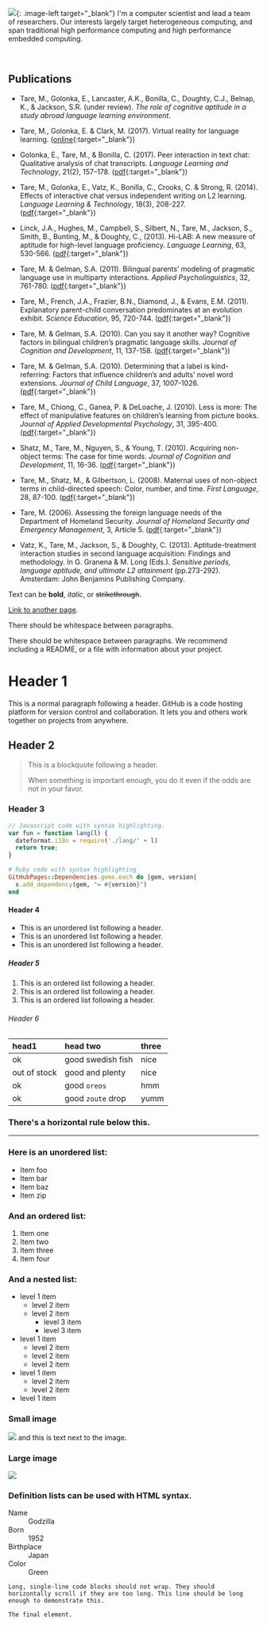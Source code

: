 
<style type="text/css">
.image-right {
  display: block;
  margin-left: auto;
  margin-right: auto;
  float: right;
}

.image-left {
  display: block;
  margin-left: auto;
  margin-right: 10px;
  float: left;
}
</style>

<!-- &nbsp; -->

![](https://jpnwalters.github.io/images/headshot.jpg){: .image-left target="_blank"} I'm a computer scientist and lead a team of researchers.  Our interests largely target heterogeneous computing, and span traditional high performance computing and high performance embedded computing.

<!-- &nbsp; -->

&nbsp; 
&nbsp; 



## [](#header-2) Publications

* Tare, M., Golonka, E., Lancaster, A.K., Bonilla, C., Doughty, C.J., Belnap, K., & Jackson, S.R. (under
review). _The role of cognitive aptitude in a study abroad language learning environment_.
* Tare, M., Golonka, E. & Clark, M. (2017). Virtual reality for language learning. ([online](https://www.afcea.org/content/?q=Article-go-moscow-learn-russian-sort){:target="_blank"})
* Golonka, E., Tare, M., & Bonilla, C. (2017). Peer interaction in text chat: Qualitative analysis of chat transcripts. _Language Learning and Technology_, 21(2), 157–178. ([pdf](http://medhatare.com/papers/golonkatarebonilla.pdf){:target="_blank"})
* Tare, M., Golonka, E., Vatz, K., Bonilla, C., Crooks, C. & Strong, R. (2014). Effects of
interactive chat versus independent writing on L2 learning. _Language Learning & Technology_, 18(3), 208-227. ([pdf](http://medhatare.com/papers/tare_llt_2014.pdf){:target="_blank"})
* Linck, J.A., Hughes, M., Campbell, S., Silbert, N., Tare, M., Jackson, S., Smith, B., Bunting, M., &
Doughty, C., (2013).  Hi-LAB: A new measure of aptitude for high-level language proficiency.  _Language Learning_, 63, 530-566. ([pdf](http://medhatare.com/papers/Linck_hilab_2013.pdf){:target="_blank"})
* Tare, M. & Gelman, S.A. (2011). Bilingual parents’ modeling of pragmatic language use in multiparty
            interactions. _Applied Psycholinguistics_, 32, 761-780. ([pdf](http://medhatare.com/papers/tare_and_gelman_2011.pdf){:target="_blank"})
* Tare, M., French, J.A., Frazier, B.N., Diamond, J., & Evans, E.M. (2011). Explanatory parent-child
            conversation predominates at an evolution exhibit. _Science Education_, 95, 720-744. ([pdf](http://medhatare.com/papers/tare_scied_2011.pdf){:target="_blank"})
* Tare, M. & Gelman, S.A. (2010). Can you say it another way? Cognitive factors in bilingual children’s
            pragmatic language skills. _Journal of Cognition and Development_, 11, 137-158. ([pdf](http://medhatare.com/papers/tare_and_gelman_jcd_2010.pdf){:target="_blank"})
* Tare, M. & Gelman, S.A. (2010). Determining that a label is kind-referring: Factors that influence
            children’s and adults’ novel word extensions. _Journal of Child Language_, 37, 1007-1026. ([pdf](http://medhatare.com/papers/tare_and_gelman_jcl_2010.pdf){:target="_blank"})
* Tare, M., Chiong, C., Ganea, P. & DeLoache, J. (2010). Less is more: The effect of manipulative features
on children’s learning from picture books. _Journal of Applied Developmental Psychology_, 31, 395-400. ([pdf](http://medhatare.com/papers/tare_jadp_2010.pdf){:target="_blank"})
* Shatz, M., Tare, M., Nguyen, S., & Young, T. (2010). Acquiring non-object terms: The case for time
            words. _Journal of Cognition and Development_, 11, 16-36. ([pdf](http://medhatare.com/papers/shatz_tare_nguyen_young_2010.pdf){:target="_blank"})
* Tare, M., Shatz, M., & Gilbertson, L. (2008). Maternal uses of non-object terms in child-directed speech:
            Color, number, and time. _First Language_, 28, 87-100. ([pdf](http://medhatare.com/papers/tare_shatz_gilbertson_2008.pdf){:target="_blank"})
* Tare, M. (2006). Assessing the foreign language needs of the Department of Homeland Security. _Journal
            of Homeland Security and Emergency Management_, 3, Article 5. ([pdf](http://medhatare.com/papers/tare_jhsem_2006.pdf){:target="_blank"})


* Vatz, K., Tare, M., Jackson, S., & Doughty, C. (2013).  Aptitude-treatment interaction studies
in second language acquisition:  Findings and methodology.  In G. Granena & M. Long (Eds.). _Sensitive periods, language aptitude, and ultimate L2 attainment_ (pp.273-292). Amsterdam: John Benjamins Publishing Company.



Text can be **bold**, _italic_, or ~~strikethrough~~.

[Link to another page](another-page).

There should be whitespace between paragraphs.

There should be whitespace between paragraphs. We recommend including a README, or a file with information about your project.

# [](#header-1)Header 1

This is a normal paragraph following a header. GitHub is a code hosting platform for version control and collaboration. It lets you and others work together on projects from anywhere.

## [](#header-2)Header 2

> This is a blockquote following a header.
>
> When something is important enough, you do it even if the odds are not in your favor.

### [](#header-3)Header 3

```js
// Javascript code with syntax highlighting.
var fun = function lang(l) {
  dateformat.i18n = require('./lang/' + l)
  return true;
}
```

```ruby
# Ruby code with syntax highlighting
GitHubPages::Dependencies.gems.each do |gem, version|
  s.add_dependency(gem, "= #{version}")
end
```

#### [](#header-4)Header 4

*   This is an unordered list following a header.
*   This is an unordered list following a header.
*   This is an unordered list following a header.

##### [](#header-5)Header 5

1.  This is an ordered list following a header.
2.  This is an ordered list following a header.
3.  This is an ordered list following a header.

###### [](#header-6)Header 6

| head1        | head two          | three |
|:-------------|:------------------|:------|
| ok           | good swedish fish | nice  |
| out of stock | good and plenty   | nice  |
| ok           | good `oreos`      | hmm   |
| ok           | good `zoute` drop | yumm  |

### There's a horizontal rule below this.

* * *

### Here is an unordered list:

*   Item foo
*   Item bar
*   Item baz
*   Item zip

### And an ordered list:

1.  Item one
1.  Item two
1.  Item three
1.  Item four

### And a nested list:

- level 1 item
  - level 2 item
  - level 2 item
    - level 3 item
    - level 3 item
- level 1 item
  - level 2 item
  - level 2 item
  - level 2 item
- level 1 item
  - level 2 item
  - level 2 item
- level 1 item

### Small image

![](https://assets-cdn.github.com/images/icons/emoji/octocat.png) and this is text next to the image.

### Large image

![](https://guides.github.com/activities/hello-world/branching.png)


### Definition lists can be used with HTML syntax.

<dl>
<dt>Name</dt>
<dd>Godzilla</dd>
<dt>Born</dt>
<dd>1952</dd>
<dt>Birthplace</dt>
<dd>Japan</dd>
<dt>Color</dt>
<dd>Green</dd>
</dl>

```
Long, single-line code blocks should not wrap. They should horizontally scroll if they are too long. This line should be long enough to demonstrate this.
```

```
The final element.
```
